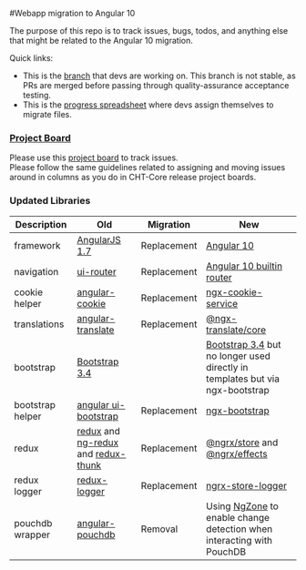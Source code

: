 #Webapp migration to Angular 10

The purpose of this repo is to track issues, bugs, todos, and anything else that might be related to the Angular 10 migration. 

Quick links:
- This is the [branch](https://github.com/medic/cht-core/tree/4750-angular-10-take-2) that devs are working on. This branch is not stable, as PRs are merged before passing through quality-assurance acceptance testing.    
- This is the [progress spreadsheet](https://docs.google.com/spreadsheets/d/13BBw8cyV8CLMOzZAR_WDBqkaNrywNOk-i7b7pcypWJ8/edit#gid=0) where devs assign themselves to migrate files. 

### [Project Board](https://github.com/medic/angular10-migration/projects/1)

Please use this [project board](https://github.com/medic/angular10-migration/projects/1) to track issues.   
Please follow the same guidelines related to assigning and moving issues around in columns as you do in CHT-Core release project boards. 

### Updated Libraries

| Description | Old | Migration | New | 
| ------ | --- | --- | --- | 
| framework | [AngularJS 1.7](https://angularjs.org/) | Replacement | [Angular 10](https://angular.io/) | 
| navigation | [ui-router](https://github.com/angular-ui/ui-router) | Replacement | [Angular 10 builtin router](https://angular.io/api/router/Router) | 
| cookie helper | [angular-cookie](https://www.npmjs.com/package/angular-cookie) | Replacement | [ngx-cookie-service](https://www.npmjs.com/package/ngx-cookie-service) | 
| translations | [angular-translate](https://github.com/angular-translate/angular-translate) | Replacement | [@ngx-translate/core](https://github.com/ngx-translate/core) | 
| bootstrap | [Bootstrap 3.4](https://getbootstrap.com/docs/3.4/getting-started/) | | [Bootstrap 3.4](https://getbootstrap.com/docs/3.4/getting-started/) but no longer used directly in templates but via ngx-bootstrap |
| bootstrap helper | [angular ui-bootstrap](https://angular-ui.github.io/bootstrap/) | Replacement | [ngx-bootstrap](https://valor-software.com/ngx-bootstrap/#/) | 
| redux | [redux](https://www.npmjs.com/package/redux) and [ng-redux](https://github.com/angular-redux/ng-redux) and [redux-thunk](https://github.com/reduxjs/redux-thunk)| Replacement | [@ngrx/store](https://ngrx.io/guide/store) and [@ngrx/effects](https://ngrx.io/guide/effects) |
| redux logger | [redux-logger](https://github.com/LogRocket/redux-logger) | Replacement | [ngrx-store-logger](https://www.npmjs.com/package/ngrx-store-logger) | 
| pouchdb wrapper | [angular-pouchdb](https://www.npmjs.com/package/angular-pouchdb) | Removal | Using [NgZone](https://angular.io/api/core/NgZone) to enable change detection when interacting with PouchDB | 
 
